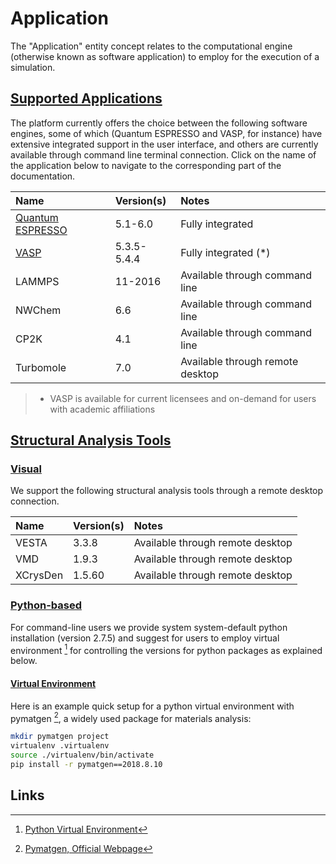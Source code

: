 # Application

The "Application" entity concept relates to the computational engine (otherwise known as software application) to employ for the execution of a simulation. 

## [Supported Applications]()

The platform currently offers the choice between the following software engines, some of which (Quantum ESPRESSO and VASP, for instance) have extensive integrated support in the user interface, and others are currently available through command line terminal connection. Click on the name of the application below to navigate to the corresponding part of the documentation.

| Name    |  Version(s)      | Notes      |
| :-------- |:----------- |:------------- |
| [Quantum ESPRESSO](modeling/quantum-espresso.md) | 5.1-6.0 | Fully integrated |
| [VASP](modeling/vasp.md)      | 5.3.5-5.4.4 | Fully integrated (*) |
| LAMMPS    | 11-2016 | Available through command line |
| NWChem    | 6.6     | Available through command line |
| CP2K      | 4.1     | Available through command line |
| Turbomole | 7.0     | Available through remote desktop |

> * VASP is available for current licensees and on-demand for users with academic affiliations

## [Structural Analysis Tools]()

### [Visual]()

We support the following structural analysis tools through a remote desktop connection.

| Name      |  Version(s) | Notes         |
| :-------- |:----------- |:------------- |
| VESTA     | 3.3.8       | Available through remote desktop |
| VMD       | 1.9.3       | Available through remote desktop |
| XCrysDen  | 1.5.60      | Available through remote desktop |

### [Python-based]()

For command-line users we provide system system-default python installation (version 2.7.5) and suggest for users to employ virtual environment [^1] for controlling the versions for python packages as explained below.

#### [Virtual Environment]()

Here is an example quick setup for a python virtual environment with pymatgen [^2], a widely used package for materials analysis:

```bash
mkdir pymatgen project
virtualenv .virtualenv
source ./virtualenv/bin/activate
pip install -r pymatgen==2018.8.10
```

## Links

[^1]: [Python Virtual Environment](https://docs.python-guide.org/dev/virtualenvs/#lower-level-virtualenv)
[^2]: [Pymatgen, Official Webpage](http://pymatgen.org/)
